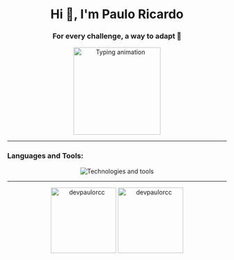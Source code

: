 <h1 align="center">Hi 👋, I'm Paulo Ricardo</h1>
<h3 align="center">For every challenge, a way to adapt 🚀</h3>

<div align="center">
  <img height="200" src="https://cdn.dribbble.com/users/1579322/screenshots/6587273/blue_boy_typing_nothought.gif" alt="Typing animation" />
</div>

---

<h3 align="left">Languages and Tools:</h3>
<p align="center">
  <img src="https://skillicons.dev/icons?i=html,css,js,typescript,nest,react,vue,php,laravel,python,django,mysql,docker,git,postman" alt="Technologies and tools" />
</p>

---

<div align="center">
  <img height="150" src="https://github-readme-stats.vercel.app/api/top-langs?username=devpaulorcc&show_icons=true&locale=en&layout=compact&theme=swift&hide=html,css" alt="devpaulorcc" />
  <img height="150" src="https://github-readme-streak-stats.herokuapp.com/?user=devpaulorcc&theme=swift" alt="devpaulorcc" />
</div>
